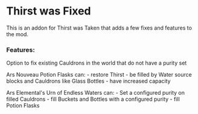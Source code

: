 # Thirst was Fixed

This is an addon for Thirst was Taken that adds a few fixes and features to the mod.

### Features:
Option to fix existing Cauldrons in the world that do not have a purity set

Ars Nouveau Potion Flasks can:
    - restore Thirst
    - be filled by Water source blocks and Cauldrons like Glass Bottles
    - have increased capacity

Ars Elemental's Urn of Endless Waters can:
    - Set a configured purity on filled Cauldrons
    - fill Buckets and Bottles with a configured purity
    - fill Potion Flasks